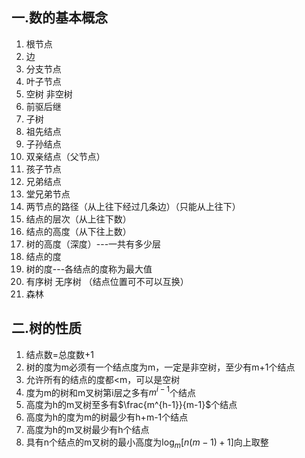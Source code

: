 

## 一.数的基本概念

1. 根节点
2. 边
3. 分支节点
4. 叶子节点
5. 空树 非空树
6. 前驱后继
7. 子树
8. 祖先结点
9. 子孙结点
10. 双亲结点（父节点）
11. 孩子节点
12. 兄弟结点
13. 堂兄弟节点
14. 两节点的路径（从上往下经过几条边）（只能从上往下）
15. 结点的层次（从上往下数）
16. 结点的高度（从下往上数）
17. 树的高度（深度）---一共有多少层
18. 结点的度
19. 树的度---各结点的度称为最大值
20. 有序树  无序树   （结点位置可不可以互换）
21. 森林



## 二.树的性质

1. 结点数=总度数+1 
2. 树的度为m必须有一个结点度为m，一定是非空树，至少有m+1个结点
3. 允许所有的结点的度都<m，可以是空树
4. 度为m的树和m叉树第i层之多有$m^{i-1}$个结点
5. 高度为h的m叉树至多有$\frac{m^{h-1}}{m-1}$个结点
6. 高度为h的度为m的树最少有h+m-1个结点
7. 高度为h的m叉树最少有h个结点
8. 具有n个结点的m叉树的最小高度为$\log_m[n(m-1)+1]$向上取整



#



